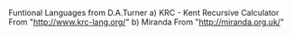 Funtional Languages from D.A.Turner
a) KRC - Kent Recursive Calculator
  From "http://www.krc-lang.org/"
b) Miranda 
  From "http://miranda.org.uk/"
